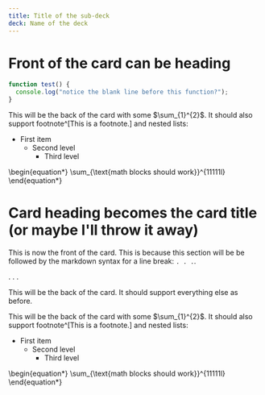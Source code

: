 ```yaml
---
title: Title of the sub-deck 
deck: Name of the deck
---
```


# Front of the card can be heading

```javascript
function test() {
  console.log("notice the blank line before this function?");
}
```

This will be the back of the card with some $\sum_{1}^{2}$. It should also
support footnote^[This is a footnote.] and nested lists:

- First item
  - Second level
    - Third level

\begin{equation*}
  \sum_{\text{math blocks should work}}^{11111l}
\end{equation*}

# Card heading becomes the card title (or maybe I'll throw it away)

This is now the front of the card. This is because this section will be be
followed by the markdown syntax for a line break: `. . .`.

. . .

This will be the back of the card. It should support everything else as before.

This will be the back of the card with some $\sum_{1}^{2}$. It should also
support footnote^[This is a footnote.] and nested lists:

- First item
  - Second level
    - Third level

\begin{equation*}
  \sum_{\text{math blocks should work}}^{11111l}
\end{equation*}
